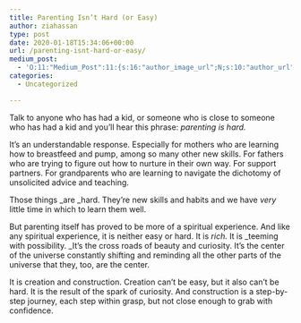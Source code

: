 ```yaml
---
title: Parenting Isn’t Hard (or Easy)
author: ziahassan
type: post
date: 2020-01-18T15:34:06+00:00
url: /parenting-isnt-hard-or-easy/
medium_post:
  - 'O:11:"Medium_Post":11:{s:16:"author_image_url";N;s:10:"author_url";N;s:11:"byline_name";N;s:12:"byline_email";N;s:10:"cross_link";N;s:2:"id";N;s:21:"follower_notification";N;s:7:"license";N;s:14:"publication_id";N;s:6:"status";N;s:3:"url";N;}'
categories:
  - Uncategorized

---
```

Talk to anyone who has had a kid, or someone who is close to someone who has had a kid and you’ll hear this phrase:&nbsp;_parenting is hard._

It’s an understandable response. Especially for mothers who are learning how to breastfeed and pump, among so many other new skills. For fathers who are trying to figure out how to nurture in their own way. For support partners. For grandparents who are learning to navigate the dichotomy of unsolicited advice and teaching.

Those things&nbsp;_are&nbsp;_hard. They’re new skills and habits and we have&nbsp;_very_ little time in which to learn them well.

But parenting itself has proved to be more of a spiritual experience. And like any spiritual experience, it is neither easy or hard. It is&nbsp;_rich._ It is&nbsp;_teeming with possibility.&nbsp;_It’s the cross roads of beauty and curiosity. It’s the center of the universe constantly shifting and reminding all the other parts of the universe that they, too, are the center.

It is creation and construction. Creation can’t be easy, but it also can’t be hard. It is the result of the spark of curiosity. And construction is a step-by-step journey, each step within grasp, but not close enough to grab with confidence.